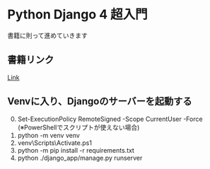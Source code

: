 # Python Django 4 超入門
書籍に則って進めていきます

## 書籍リンク
[Link](https://www.shuwasystem.co.jp/book/9784798062419.html)

## Venvに入り、Djangoのサーバーを起動する
0. Set-ExecutionPolicy RemoteSigned -Scope CurrentUser -Force (※PowerShellでスクリプトが使えない場合)
1. python -m venv venv
2. venv\Scripts\Activate.ps1
3. python -m pip install -r requirements.txt
4. python ./django_app/manage.py runserver